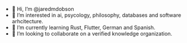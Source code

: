 - 👋 Hi, I’m @jaredmdobson
- 👀 I’m interested in ai, psycology, philosophy, databases and software arhcitecture.
- 🌱 I’m currently learning Rust, Flutter, German and Spanish.
- 💞️ I’m looking to collaborate on a verified knowledge organization.
